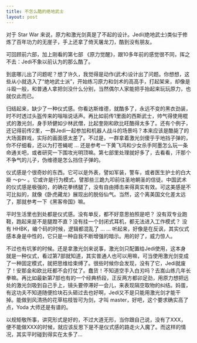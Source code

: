 ```yaml
---
title: 不怎么酷的绝地武士
layout: post
---
```


对于 Star War 来说，原力和激光剑真是了不起的设计。Jedi(绝地武士)类似于修炼了百年功力的无崖子，手上还拿了倚天屠龙刀，酷到没有朋友。

可回顾前六部，加上刚看的第七部 《原力觉醒》，跟10多年前的感觉很不同，挥之不去：Jedi不象以前认为的那么酷了。

到底哪儿出了问题呢？想了许久，我觉得是动作(武术)设计出了问题。你想想，这些从小就选入了“绝地武士派”，开始练习原力和剑术的高高手，打起架来，却像是斗殴一般，和普通人拿把剑没什么分别，当然偶尔人家能把手抬起来玩玩原力，也就仅此而已。

归结起来，缺少了一种仪式感。你看达斯维德，就酷多了，永远不变的黑衣劲装，时不时透过头盔传来的嗡嗡说话声。再比如前传1里面的西斯武士，帅气得使用棍式的激光剑，身手矫健如少林武僧，比起奎刚和欧比旺酷得太多了。还有个例子，还记得前传2里，一群Jedi一起参加和机器人战斗的场景吗？本来应该是酷毙了的大场面群戏，实际的画面感太差了。不过是，一群拿着激光剑傻乎乎地挡子弹的，你不仔细看，还以为打苍蝇呢 ... 还是参考一下黄飞鸿和少女杀手阿墨怎么玩一条命通关吧，或者研究一下围攻光明顶嘛。第七部里处理就好多了，去看看，汗那个不争气的儿子，伪维德是怎么挡住子弹的。

仪式感是个很奇妙的东西。它可以是外表，譬如军装，警车，或者医生护士的白大褂 ～p～ 。它或许是行为模式，譬那些三跪九叩前往圣地朝圣的信徒。中国武术的仪式感是极强的，的确花拳绣腿了，没有自由搏击来得真实有效。可这美感是不可比拟的，就像《卧虎藏龙》展现出的脱俗仙气。当然，这个离美国文化差太远了，那就参考一下《黑客帝国》嘛。

平时生活里也到处都是仪式感。没有单反，都不好意思拍照是吧？ 没有双专业跑鞋，跑起来是不是腿蹬不直？没有挂一个封闭式耳机，都无法进入工作模式？ 没有 HHBK，编个码的时候，逻辑都混乱了 … ... 听起来，好像是在反讽，其实仪式感本身是中性的，它只是一种自我不断增强的暗示。用的好了，威力惊人。

不过也有坑爹的时候。还是拿激光剑来说事，激光剑只配置给Jedi使用，这本身就是一种仪式，看过第7部就知道，其实普通人也可以用嘛，可当使用激光剑变成了一种固定模式，就把思维给束缚了。很些时候你会发现，没有了它，Jedi就废了！安那金和欧比旺都不会打仗了。蠢货！不知道空手入白刃吗？去嵩山练几年长拳嘛。再比如最新第7部也有的一个经典桥段，正反两方都卯足劲，用原力想把远处的激光剑吸到自己手上，镜头要停滞好一会儿，来表现隔空取物的纠结。妈蛋，有这功夫不知道随便捡块石头砸过去也好啊，Jedi又不是只能用激光剑才能干掉。能做到风清扬的花草枯枝皆可为剑，才叫 master，好吧，这个要求确实高了点，Yoda 大师还是有谱的。

以规矩敬所事，讲究形式是好的，不过大道无形，当你跟自己说，没有了XXX，便不能做XXX的时候，就应该反思下是不是仪式感的路走火入魔了。而这样的情况，其实平时碰到得实在太多了…




 


